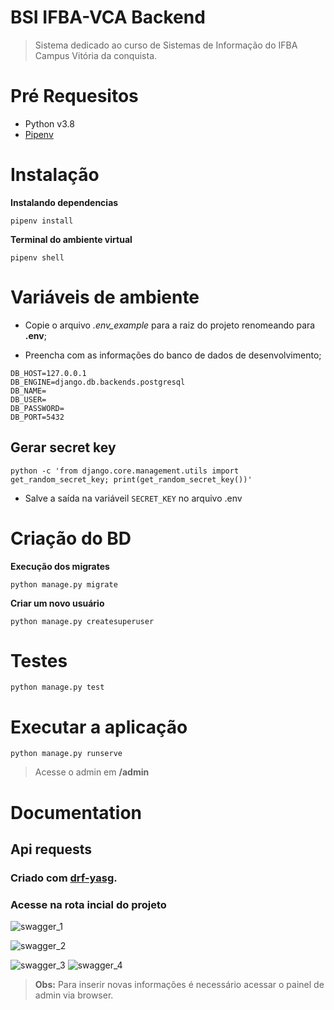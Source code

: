 # BSI IFBA-VCA Backend

> Sistema dedicado ao curso de Sistemas de Informação do IFBA Campus Vitória da conquista.

# Pré Requesitos

-   Python v3.8
-   [Pipenv](https://pypi.org/project/pipenv/)

# Instalação

**Instalando dependencias**
```
pipenv install
```

**Terminal do ambiente virtual**
```
pipenv shell
```

# Variáveis de ambiente

-   Copie o arquivo _.env_example_ para a raiz do projeto renomeando para **.env**;

-   Preencha com as informações do banco de dados de desenvolvimento;

```
DB_HOST=127.0.0.1
DB_ENGINE=django.db.backends.postgresql
DB_NAME=
DB_USER=
DB_PASSWORD=
DB_PORT=5432
```

## Gerar secret key

    python -c 'from django.core.management.utils import get_random_secret_key; print(get_random_secret_key())'

-   Salve a saída na variáveil `SECRET_KEY` no arquivo .env

# Criação do BD

**Execução dos migrates**

    python manage.py migrate

**Criar um novo usuário**

    python manage.py createsuperuser

# Testes

    python manage.py test

# Executar a aplicação

    python manage.py runserve

> Acesse o admin em **/admin**

# Documentation

## Api requests

### Criado com [drf-yasg](https://drf-yasg.readthedocs.io/en/stable/).

### Acesse na rota incial do projeto

![swagger_1](https://github.com/flaviofilipe/bsi-ifba-backend/blob/master/docs/images/swagger_1.png?raw=true)

![swagger_2](https://github.com/flaviofilipe/bsi-ifba-backend/blob/master/docs/images/swagger_2.png?raw=true)

![swagger_3](https://github.com/flaviofilipe/bsi-ifba-backend/blob/master/docs/images/swagger_3.png?raw=true)
![swagger_4](https://github.com/flaviofilipe/bsi-ifba-backend/blob/master/docs/images/swagger_4.png?raw=true)

> **Obs:** Para inserir novas informações é necessário acessar o painel de admin via browser.

